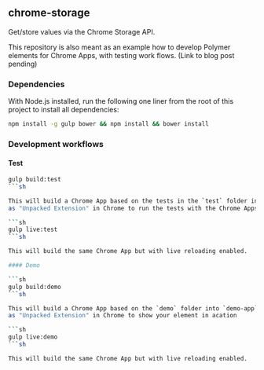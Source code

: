 ## chrome-storage

Get/store values via the Chrome Storage API.

This repository is also meant as an example how to develop Polymer elements for Chrome Apps,
with testing work flows. (Link to blog post pending)

### Dependencies

With Node.js installed, run the following one liner from the root of this project to install all dependencies:

```sh
npm install -g gulp bower && npm install && bower install
```

### Development workflows

#### Test

```sh
gulp build:test
```sh

This will build a Chrome App based on the tests in the `test` folder into `test-app` which can be loaded
as "Unpacked Extension" in Chrome to run the tests with the Chrome Apps APIs available.

```sh
gulp live:test
```sh

This will build the same Chrome App but with live reloading enabled.

#### Demo

```sh
gulp build:demo
```sh

This will build a Chrome App based on the `demo` folder into `demo-app` which can be loaded
as "Unpacked Extension" in Chrome to show your element in acation

```sh
gulp live:demo
```sh

This will build the same Chrome App but with live reloading enabled.
